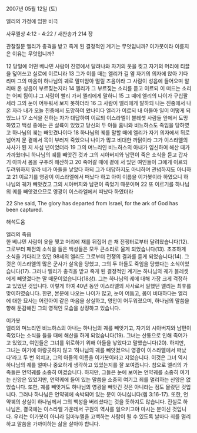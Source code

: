 2007년 05월 12일 (토)

엘리의 가정에 임한 비극



사무엘상 4:12 - 4:22 / 새찬송가 214 장


관찰질문
엘리가 충격을 받고 죽게 된 결정적인 계기는 무엇입니까?
이가봇이라 이름지은 이유는 무엇입니까? 

12 당일에 어떤 베냐민 사람이 진영에서 달려나와 자기의 옷을 찢고 자기의 머리에 티끌을 덮어쓰고 실로에 이르니라 13 그가 이를 때는 엘리가 길 옆 자기의 의자에 앉아 기다리며 그의 마음이 하나님의 궤로 말미암아 떨릴 즈음이라 그 사람이 성읍에 들어오며 알리매 온 성읍이 부르짖는지라 14 엘리가 그 부르짖는 소리를 듣고 이르되 이 떠드는 소리는 어찌 됨이냐 그 사람이 빨리 가서 엘리에게 말하니 15 그 때에 엘리의 나이가 구십팔 세라 그의 눈이 어두워서 보지 못하더라 16 그 사람이 엘리에게 말하되 나는 진중에서 나온 자라 내가 오늘 진중에서 도망하여 왔나이다 엘리가 이르되 내 아들아 일이 어떻게 되었느냐 17 소식을 전하는 자가 대답하여 이르되 이스라엘이 블레셋 사람들 앞에서 도망하였고 백성 중에는 큰 살륙이 있었고 당신의 두 아들 홉니와 비느하스도 죽임을 당하였고 하나님의 궤는 빼앗겼나이다 18 하나님의 궤를 말할 때에 엘리가 자기 의자에서 뒤로 넘어져 문 곁에서 목이 부러져 죽었으니 나이가 많고 비대한 까닭이라 그가 이스라엘의 사사가 된 지 사십 년이었더라 19 그의 며느리인 비느하스의 아내가 임신하여 해산 때가 가까웠더니 하나님의 궤를 빼앗긴 것과 그의 시아버지와 남편이 죽은 소식을 듣고 갑자기 아파서 몸을 구푸려 해산하고 20 죽어갈 때에 곁에 서 있던 여인들이 그에게 이르되 두려워하지 말라 네가 아들을 낳았다 하되 그가 대답하지도 아니하며 관념하지도 아니하고 21 이르기를 영광이 이스라엘에서 떠났다 하고 아이 이름을 이가봇이라 하였으니 하나님의 궤가 빼앗겼고 그의 시아버지와 남편이 죽었기 때문이며 22 또 이르기를 하나님의 궤를 빼앗겼으므로 영광이 이스라엘에서 떠났다 하였더라 

22 She said, The glory has departed from Israel, for the ark of God has been captured.

해석도움





엘리의 죽음  
한 베냐민 사람이 옷을 찢고 머리에 재를 뒤집어 쓴 채 전쟁터로부터 달려왔습니다(12). 그로부터 패전의 소식을 들은 백성들은 모두 큰소리로 울게 되었습니다(13). 초조하게 소식을 기다리고 있던 98세의 엘리도 그로부터 전쟁의 결과를 듣게 되었습니다(14). 그것은 이스라엘의 많은 군사가 살육을 당했고, 그의 두 아들도 죽임을 당했다는 소식이었습니다(17). 그러나 엘리가 충격을 받고 죽게 된 결정적인 계기는 하나님의 궤가 블레셋에게 빼앗겼다는 말 때문이었습니다(18상). 그는 하나님의 궤에 대해 가장 크게 걱정하고 있었던 것입니다. 이렇게 하여 40년 동안 이스라엘의 사사로서 일했던 엘리는 최후를 맞이하였습니다. 한편, 본문에 나오는 나이가 많고, 눈이 어둡고, 몸이 비대하다는 엘리에 대한 묘사는 어린아이 같은 마음을 상실하고, 영안이 어두워졌으며, 하나님의 말씀을 향해 둔감해진 그의 영적인 모습을 상징하고 있습니다.  

이가봇  
엘리의 며느리인 비느하스의 아내는 하나님의 궤를 빼앗기고, 자기의 시아버지와 남편이 죽었다는 소식을 들을 때에 해산을 하게 되었습니다(19). 그녀는 산통으로 인해 죽어가고 있었고, 여인들은 그녀를 위로하기 위해 아들을 낳았다고 말했습니다(20). 하지만, 그녀는 여기에 아랑곳하지 않고 ‘하나님의 궤를 빼앗겼으니 영광이 이스라엘에서 떠났다’라고 두 번 외치고, 그의 아들의 이름을 이가봇이라고 지었습니다. 이것은 그녀 역시 하나님의 궤를 얼마나 중요하게 생각하고 있었는지를 잘 보여줍니다. 참으로 엘리의 가족들은 언약궤를 소중히 여겼습니다. 하지만, 그들은 눈에 보이는 언약궤를 소중히 여기는 신앙은 있었지만, 언약궤에 들어 있는 말씀을 소중히 여기고 죄를 멀리하는 신앙은 없었습니다. 또한, 궤를 빼앗겨도 하나님의 영광을 빼앗긴 것은 아니라는 점도 몰랐던 것입니다. 그러나 하나님은 언약궤에 속박되어 있는 분이 아니십니다(렘 3:16-17). 또한, 언약궤의 상실이 하나님께서 그의 백성을 버리셨다는 것을 뜻하지도 않습니다. 진실로 하나님은, 결국에는 이스라엘 가운데서 구원의 역사를 일으키고야 마시는 분이신 것입니다. 우리는 이가봇이 아니라 임마누엘을 고백하는 사람이 될 수 있도록 날마다 죄를 멀리하고 말씀을 가까이하는 삶을 살아야 합니다.
